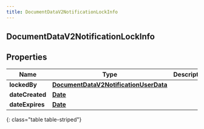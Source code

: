 ```yaml
---
title: DocumentDataV2NotificationLockInfo
---
```

## DocumentDataV2NotificationLockInfo


## Properties

| Name | Type | Description | Notes |
| ------------ | ------------- | ------------- | ------------- |
| **lockedBy** | [**DocumentDataV2NotificationUserData**](DocumentDataV2NotificationUserData.html) |  |  [optional] |
| **dateCreated** | [**Date**](Date.html) |  |  [optional] |
| **dateExpires** | [**Date**](Date.html) |  |  [optional] |
{: class="table table-striped"}



